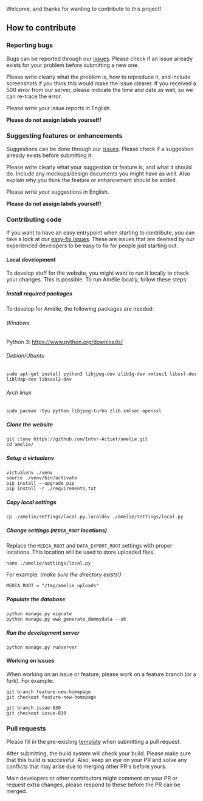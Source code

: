 Welcome, and thanks for wanting to contribute to this project!

## How to contribute

### Reporting bugs
Bugs can be reported through our [issues](https://github.com/Inter-Actief/amelie/issues). Please check if an issue already exists for your problem before submitting a new one.

Please write clearly what the problem is, how to reproduce it, and include screenshots if you think this would make the issue clearer. If you received a 500 error from our server, please indicate the time and date as well, so we can re-trace the error.

Please write your issue reports in English.

**Please do not assign labels yourself!**

### Suggesting features or enhancements
Suggestions can be done through our [issues](https://github.com/Inter-Actief/amelie/issues). Please check if a suggestion already exists before submitting it.

Please write clearly what your suggestion or feature is, and what it should do. Include any mockups/design documents you might have as well. Also explain why you think the feature or enhancement should be added.

Please write your suggestions in English.

**Please do not assign labels yourself!**

### Contributing code
If you want to have an easy entrypoint when starting to contribute, you can take a look at our [easy-fix issues](https://github.com/Inter-Actief/amelie/labels/easy-fix). These are issues that are deemed by our experienced developers to be easy to fix for people just starting out.

#### Local development
To develop stuff for the website, you might want to run it locally to check your changes. This is possible. To run Amélie locally, follow these steps:

##### Install required packages
To develop for Amélie, the following packages are needed:

###### Windows
Python 3: https://www.python.org/downloads/

###### Debian/Ubuntu
    sudo apt-get install python3 libjpeg-dev zlib1g-dev xmlsec1 libssl-dev libldap-dev libsasl2-dev

###### Arch linux
    sudo pacman -Syu python libjpeg-turbo zlib xmlsec openssl

##### Clone the website
    git clone https://github.com/Inter-Actief/amelie.git
    cd amelie/

##### Setup a virtualenv
    virtualenv ./venv
    source ./venv/bin/activate
    pip install --upgrade pip
    pip install -r ./requirements.txt

##### Copy local settings
    cp ./amelie/settings/local.py.localdev ./amelie/settings/local.py

##### Change settings (`MEDIA_ROOT` locations)
Replace the `MEDIA_ROOT` and `DATA_EXPORT_ROOT` settings with proper locations. This location will be used to store uploaded files.

    nano ./amelie/settings/local.py

For example: *(make sure the directory exists!)*

    MEDIA_ROOT = "/tmp/amelie_uploads"

##### Populate the database
    python manage.py migrate
    python manage.py www_generate_dummydata --ok

##### Run the development server
    python manage.py runserver

#### Working on issues
When working on an issue or feature, please work on a feature branch (or a fork). For example:

    git branch feature-new-homepage
    git checkout feature-new-homepage

    git branch issue-830
    git checkout issue-830

### Pull requests
Please fill in the pre-existing [template](.github/PULL_REQUEST_TEMPLATE.md) when submitting a pull request.

After submitting, the build system will check your build. Please make sure that this build is successful. Also, keep an eye on your PR and solve any conflicts that may arise due to merging other PR's before yours.

Main developers or other contributors might comment on your PR or request extra changes, please respond to these before the PR can be merged.
